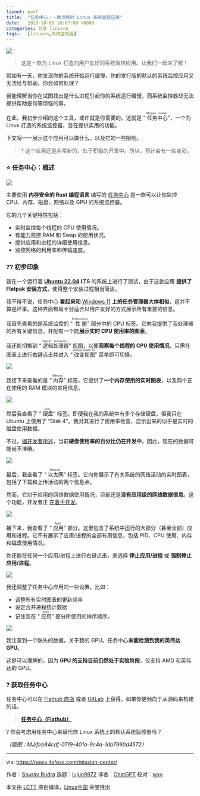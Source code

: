 ```yaml
---
layout: post
title:	"任务中心：一款流畅的 Linux 系统监控应用"
date:	2023-10-05 18:07:00 +0800 
categories:	分享 linuxcn 
tags:	[linuxcn,系统监视器]
---
```



![](/Asserts/Images//attachment/album/202310/05/180653pnz0nkta1lc1tclz.jpg)



> 
> 这是一款为 Linux 打造的用户友好的系统监控应用。让我们一起来了解！
> 
> 
> 


假如有一天，你发现你的系统开始运行缓慢，你的发行版的默认的系统监控应用又无法给与帮助，你会如何处理？


我能理解当你在试图找出是什么进程引起你的系统运行缓慢，而系统监控器却无法提供帮助是何等烦恼的事。


在此，我初步介绍的这个工具，或许就是你需要的。这就是 “<ruby> 任务中心 <rt>  Mission Center </rt></ruby>”，一个为 Linux 打造的系统监控器，旨在提供实用的功能。


下文将一一展示这个应用可以做什么，以及它的一些限制。



> 
> ? 这个应用还是非常新的，处于积极的开发中。所以，预计会有一些变动。
> 
> 
> 


### ⭐ 任务中心：概述


![](/Asserts/Images//attachment/album/202310/05/180716w3mmg6hma9i646tl.png)


主要使用 **内存安全的 Rust 编程语言** 编写的 [任务中心](https://missioncenter.io/) 是一款可以让你监控 CPU、内存、磁盘、网络以及 GPU 的系统监控器。


它的几个关键特性包括：


* 实时监控每个线程的 CPU 使用情况。
* 有能力监控 RAM 和 Swap 的使用状况。
* 提供应用和进程的详细使用信息。
* 监控网络的利用率和传输速度。


### ?‍? 初步印象


我在一个运行着 **[Ubuntu 22.04](https://news.itsfoss.com/ubuntu-22-04-release/) LTS** 的系统上进行了测试，由于这款应用 **提供了 Flatpak 安装方式**，使得整个安装过程相当简洁。


我不得不说，任务中心 **看起来和** [Windows 11](https://www.microsoft.com/en-us/windows?wa=wsignin1.0) **上的任务管理器大体相似**，这并不算是坏事。这种界面布局十分适合以用户友好的方式展示所有重要的信息。


我首先查看的是系统监控的 “<ruby> 性能 <rt>  Performance </rt></ruby>” 部分中的 CPU 标签。它向我提供了我处理器的所有关键信息，并配有一个能**展示实时 CPU 使用率的图表**。


我还能切换到 “<ruby> 逻辑处理器 <rt>  logical processors </rt></ruby>” 视图，以便**观察每个线程的 CPU 使用情况**。只需在图表上进行右键点击并进入 “<ruby> 改变视图 <rt>  Change Graph To </rt></ruby>” 菜单即可切换。


![](/Asserts/Images//attachment/album/202310/05/180716ch91x5r1zfzht1d1.png)


我接下来查看的是 “<ruby> 内存 <rt>  Memory </rt></ruby>” 标签，它提供了**一个内存使用的实时图表**，以及两个正在使用的 RAM 模块的实用信息。


![](/Asserts/Images//attachment/album/202310/05/180717fk5q99rkrddesinh.png)


然后我查看了 “<ruby> 硬盘 <rt>  Disk </rt></ruby>” 标签。即便我在我的系统中有多个存储硬盘，但我只在 Ubuntu 上使用了 “Disk 4”。我对其进行了使用率检查，显示出来的似乎是实时的磁盘使用数据。


不过，[据开发者所述](https://gitlab.com/mission-center-devs/mission-center/-/issues/2)，当前**硬盘使用率的百分比仍在开发中**，因此，现在的数据可能尚不准确。


![](/Asserts/Images//attachment/album/202310/05/180718mkdq2w1uuqbxqel7.png)


最后，我查看了 “<ruby> 以太网 <rt>  Ethernet </rt></ruby>” 标签。它向你展示了有关系统的网络活动的实时图表，包括了下载和上传活动的两个信息点。


然而，它对于应用的网络数据使用情况，目前还是**没有应用级的网络数据信息**。这个功能，开发者正 [在着手开发](https://gitlab.com/mission-center-devs/mission-center/-/issues/3)。


![](/Asserts/Images//attachment/album/202310/05/180719d06hje422wf2jff8.png)


接下来，我查看了 “<ruby> 应用 <rt>  Apps </rt></ruby>” 部分。这里包含了系统中运行的大部分（甚至全部）应用和进程。它不有展示了应用/进程的全部有用信息，包括 PID、CPU 使用、内存和磁盘使用情况。


你还能在任何一个应用/进程上进行右键点击，来选择 **停止应用/进程** 或 **强制停止应用/进程**。


![](/Asserts/Images//attachment/album/202310/05/180719sl9nyj999djdn8za.png)


我还调整了任务中心应用的一些设置，比如：


* 调整所有实时图表的更新频率
* 设定合并进程统计数据
* 记住我在 “<ruby> 应用 <rt>  Apps </rt></ruby>” 部分所使用的排序顺序。


![](/Asserts/Images//attachment/album/202310/05/180724fmvxn4d0gq4ds3qd.png)


我注意到一个缺失的数据，关于我的 GPU。任务中心**未能检测到我的英伟达 GPU**。


这是可以理解的，因为 **GPU 的支持目前仍然处于实验阶段**，仅支持 AMD 和英伟达的 GPU。


### ? 获取任务中心


任务中心可以在 [Flathub 商店](https://flathub.org/apps/io.missioncenter.MissionCenter) 或者 [GitLab](https://gitlab.com/mission-center-devs/mission-center) 上获得，如果你更倾向于从源码来构建的话。



> 
> **[任务中心（Flathub）](https://flathub.org/apps/io.missioncenter.MissionCenter)**
> 
> 
> 


? 你会考虑用任务中心来替代你 Linux 系统上的默认系统监控器吗？


*（题图：MJ/feb84cdf-0719-401a-9c4a-1db7960d4572）*




---


via: <https://news.itsfoss.com/mission-center/>


作者：[Sourav Rudra](https://news.itsfoss.com/author/sourav/) 选题：[lujun9972](https://github.com/lujun9972) 译者：[ChatGPT](https://linux.cn/lctt/ChatGPT) 校对：[wxy](https://github.com/wxy)


本文由 [LCTT](https://github.com/LCTT/TranslateProject) 原创编译，[Linux中国](https://linux.cn/) 荣誉推出
